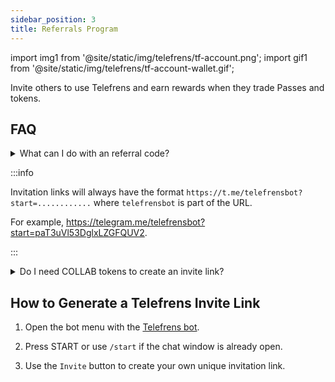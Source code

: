 ```yaml
---
sidebar_position: 3
title: Referrals Program
---
```


import img1 from '@site/static/img/telefrens/tf-account.png';
import gif1 from '@site/static/img/telefrens/tf-account-wallet.gif';

Invite others to use Telefrens and earn rewards when they trade Passes and tokens.

## FAQ

<details> <summary> What can I do with an referral code? </summary>

When a new user signs up with Telefrens and creates their first Pass, you earn Telefrens rewards points according to [the points formula](../intro#points-formula).

</details>

:::info

Invitation links will always have the format `https://t.me/telefrensbot?start=............` where `telefrensbot` is part of the URL.

For example, https://telegram.me/telefrensbot?start=paT3uVl53DglxLZGFQUV2.

:::

<details> <summary> Do I need COLLAB tokens to create an invite link? </summary>

No. Anyone can create a Telefrens invite link.

</details>

## How to Generate a Telefrens Invite Link

1. Open the bot menu with the [Telefrens bot](https://telegram.me/telefrensbot?start=paT3uVl53DglxLZGFQUV2).

2. Press START or use `/start` if the chat window is already open.

3. Use the `Invite` button to create your own unique invitation link.
